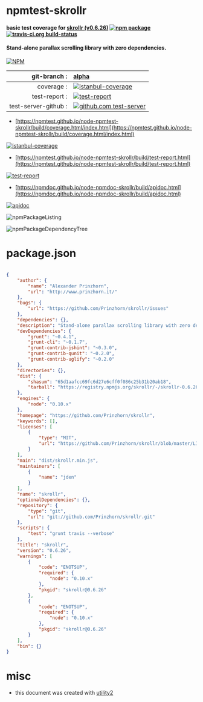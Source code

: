 # npmtest-skrollr

#### basic test coverage for  [skrollr (v0.6.26)](https://github.com/Prinzhorn/skrollr)  [![npm package](https://img.shields.io/npm/v/npmtest-skrollr.svg?style=flat-square)](https://www.npmjs.org/package/npmtest-skrollr) [![travis-ci.org build-status](https://api.travis-ci.org/npmtest/node-npmtest-skrollr.svg)](https://travis-ci.org/npmtest/node-npmtest-skrollr)

#### Stand-alone parallax scrolling library with zero dependencies.

[![NPM](https://nodei.co/npm/skrollr.png?downloads=true&downloadRank=true&stars=true)](https://www.npmjs.com/package/skrollr)

| git-branch : | [alpha](https://github.com/npmtest/node-npmtest-skrollr/tree/alpha)|
|--:|:--|
| coverage : | [![istanbul-coverage](https://npmtest.github.io/node-npmtest-skrollr/build/coverage.badge.svg)](https://npmtest.github.io/node-npmtest-skrollr/build/coverage.html/index.html)|
| test-report : | [![test-report](https://npmtest.github.io/node-npmtest-skrollr/build/test-report.badge.svg)](https://npmtest.github.io/node-npmtest-skrollr/build/test-report.html)|
| test-server-github : | [![github.com test-server](https://npmtest.github.io/node-npmtest-skrollr/GitHub-Mark-32px.png)](https://npmtest.github.io/node-npmtest-skrollr/build/app/index.html) | | build-artifacts : | [![build-artifacts](https://npmtest.github.io/node-npmtest-skrollr/glyphicons_144_folder_open.png)](https://github.com/npmtest/node-npmtest-skrollr/tree/gh-pages/build)|

- [https://npmtest.github.io/node-npmtest-skrollr/build/coverage.html/index.html](https://npmtest.github.io/node-npmtest-skrollr/build/coverage.html/index.html)

[![istanbul-coverage](https://npmtest.github.io/node-npmtest-skrollr/build/screenCapture.buildCi.browser.%252Ftmp%252Fbuild%252Fcoverage.lib.html.png)](https://npmtest.github.io/node-npmtest-skrollr/build/coverage.html/index.html)

- [https://npmtest.github.io/node-npmtest-skrollr/build/test-report.html](https://npmtest.github.io/node-npmtest-skrollr/build/test-report.html)

[![test-report](https://npmtest.github.io/node-npmtest-skrollr/build/screenCapture.buildCi.browser.%252Ftmp%252Fbuild%252Ftest-report.html.png)](https://npmtest.github.io/node-npmtest-skrollr/build/test-report.html)

- [https://npmdoc.github.io/node-npmdoc-skrollr/build/apidoc.html](https://npmdoc.github.io/node-npmdoc-skrollr/build/apidoc.html)

[![apidoc](https://npmdoc.github.io/node-npmdoc-skrollr/build/screenCapture.buildCi.browser.%252Ftmp%252Fbuild%252Fapidoc.html.png)](https://npmdoc.github.io/node-npmdoc-skrollr/build/apidoc.html)

![npmPackageListing](https://npmtest.github.io/node-npmtest-skrollr/build/screenCapture.npmPackageListing.svg)

![npmPackageDependencyTree](https://npmtest.github.io/node-npmtest-skrollr/build/screenCapture.npmPackageDependencyTree.svg)



# package.json

```json

{
    "author": {
        "name": "Alexander Prinzhorn",
        "url": "http://www.prinzhorn.it/"
    },
    "bugs": {
        "url": "https://github.com/Prinzhorn/skrollr/issues"
    },
    "dependencies": {},
    "description": "Stand-alone parallax scrolling library with zero dependencies.",
    "devDependencies": {
        "grunt": "~0.4.1",
        "grunt-cli": "~0.1.7",
        "grunt-contrib-jshint": "~0.3.0",
        "grunt-contrib-qunit": "~0.2.0",
        "grunt-contrib-uglify": "~0.2.0"
    },
    "directories": {},
    "dist": {
        "shasum": "65d1aafcc69fc6d27e6cff0f086c25b31b20ab18",
        "tarball": "https://registry.npmjs.org/skrollr/-/skrollr-0.6.26.tgz"
    },
    "engines": {
        "node": "0.10.x"
    },
    "homepage": "https://github.com/Prinzhorn/skrollr",
    "keywords": [],
    "licenses": [
        {
            "type": "MIT",
            "url": "https://github.com/Prinzhorn/skrollr/blob/master/LICENSE.txt"
        }
    ],
    "main": "dist/skrollr.min.js",
    "maintainers": [
        {
            "name": "jden"
        }
    ],
    "name": "skrollr",
    "optionalDependencies": {},
    "repository": {
        "type": "git",
        "url": "git://github.com/Prinzhorn/skrollr.git"
    },
    "scripts": {
        "test": "grunt travis --verbose"
    },
    "title": "skrollr",
    "version": "0.6.26",
    "warnings": [
        {
            "code": "ENOTSUP",
            "required": {
                "node": "0.10.x"
            },
            "pkgid": "skrollr@0.6.26"
        },
        {
            "code": "ENOTSUP",
            "required": {
                "node": "0.10.x"
            },
            "pkgid": "skrollr@0.6.26"
        }
    ],
    "bin": {}
}
```



# misc
- this document was created with [utility2](https://github.com/kaizhu256/node-utility2)

